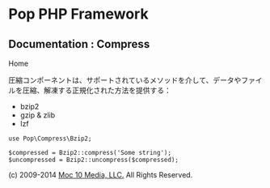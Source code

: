 Pop PHP Framework
=================

Documentation : Compress
------------------------

Home

圧縮コンポーネントは、サポートされているメソッドを介して、データやファイルを圧縮、解凍する正規化された方法を提供する：

-   bzip2
-   gzip & zlib
-   lzf

<!-- -->

    use Pop\Compress\Bzip2;

    $compressed = Bzip2::compress('Some string');
    $uncompressed = Bzip2::uncompress($compressed);

\(c) 2009-2014 [Moc 10 Media, LLC.](http://www.moc10media.com) All
Rights Reserved.

